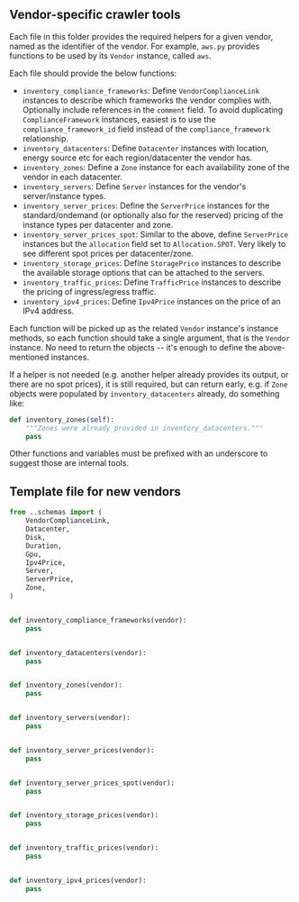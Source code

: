 ## Vendor-specific crawler tools

Each file in this folder provides the required helpers for a given vendor, named as the identifier of the vendor.
For example, `aws.py` provides functions to be used by its `Vendor` instance, called `aws`.

Each file should provide the below functions:

- `inventory_compliance_frameworks`: Define `VendorComplianceLink` instances to describe which frameworks the vendor complies with. Optionally include references in the `comment` field. To avoid duplicating `ComplianceFramework` instances, easiest is to use the `compliance_framework_id` field instead of the `compliance_framework` relationship.
- `inventory_datacenters`: Define `Datacenter` instances with location, energy source etc for each region/datacenter the vendor has.
- `inventory_zones`: Define a `Zone` instance for each availability zone of the vendor in each datacenter.
- `inventory_servers`: Define `Server` instances for the vendor's server/instance types.
- `inventory_server_prices`: Define the `ServerPrice` instances for the standard/ondemand (or optionally also for the reserved) pricing of the instance types per datacenter and zone.
- `inventory_server_prices_spot`: Similar to the above, define `ServerPrice` instances but the `allocation` field set to `Allocation.SPOT`. Very likely to see different spot prices per datacenter/zone.
- `inventory_storage_prices`: Define `StoragePrice` instances to describe the available storage options that can be attached to the servers.
- `inventory_traffic_prices`: Define `TrafficPrice` instances to describe the pricing of ingress/egress traffic.
- `inventory_ipv4_prices`: Define `Ipv4Price` instances on the price of an IPv4 address.

Each function will be picked up as the related `Vendor` instance's instance methods, so each function should take a single argument, that is the `Vendor` instance. No need to return the objects -- it's enough to define the above-mentioned instances.

If a helper is not needed (e.g. another helper already provides its output, or there are no spot prices), it is still required, but can return early, e.g. if `Zone` objects were populated by `inventory_datacenters` already, do something like:

```python
def inventory_zones(self):
    """Zones were already provided in inventory_datacenters."""
    pass
```

Other functions and variables must be prefixed with an underscore to suggest those are internal tools.

## Template file for new vendors

```python
from ..schemas import (
    VendorComplianceLink,
    Datacenter,
    Disk,
    Duration,
    Gpu,
    Ipv4Price,
    Server,
    ServerPrice,
    Zone,
)


def inventory_compliance_frameworks(vendor):
    pass


def inventory_datacenters(vendor):
    pass


def inventory_zones(vendor):
    pass


def inventory_servers(vendor):
    pass


def inventory_server_prices(vendor):
    pass


def inventory_server_prices_spot(vendor):
    pass


def inventory_storage_prices(vendor):
    pass


def inventory_traffic_prices(vendor):
    pass


def inventory_ipv4_prices(vendor):
    pass
```
